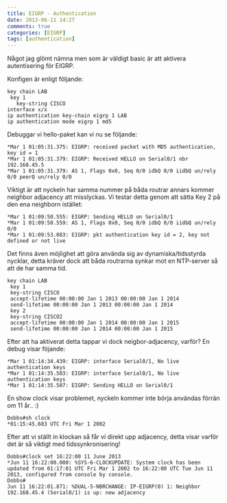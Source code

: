 ```yaml
---
title: EIGRP - Authentication
date: 2013-06-11 14:27
comments: true
categories: [EIGRP]
tags: [authentication]
---
```

Något jag glömt nämna men som är väldigt basic är att aktivera autentisering för EIGRP.

Konfigen är enligt följande:
```
key chain LAB
 key 1
   key-string CISCO
interface x/x
ip authentication key-chain eigrp 1 LAB
ip authentication mode eigrp 1 md5
```
Debuggar vi hello-paket kan vi nu se följande:
```
*Mar 1 01:05:31.375: EIGRP: received packet with MD5 authentication, key id = 1
*Mar 1 01:05:31.379: EIGRP: Received HELLO on Serial0/1 nbr 192.168.45.5
*Mar 1 01:05:31.379: AS 1, Flags 0x0, Seq 0/0 idbQ 0/0 iidbQ un/rely 0/0 peerQ un/rely 0/0
```
Viktigt är att nyckeln har samma nummer på båda routrar annars kommer neighbor adjacency att misslyckas. Vi testar detta genom att sätta Key 2 på den ena neighborn istället:
```
*Mar 1 01:09:50.555: EIGRP: Sending HELLO on Serial0/1
*Mar 1 01:09:50.559: AS 1, Flags 0x0, Seq 0/0 idbQ 0/0 iidbQ un/rely 0/0
*Mar 1 01:09:53.083: EIGRP: pkt authentication key id = 2, key not defined or not live
```
Det finns även möjlighet att göra använda sig av dynamiska/tidsstyrda nycklar, detta kräver dock att båda routrarna synkar mot en NTP-server så att de har samma tid.
```
key chain LAB
 key 1
 key-string CISCO
 accept-lifetime 00:00:00 Jan 1 2013 00:00:00 Jan 1 2014
 send-lifetime 00:00:00 Jan 1 2013 00:00:00 Jan 1 2014
 key 2
 key-string CISCO2
 accept-lifetime 00:00:00 Jan 1 2014 00:00:00 Jan 1 2015
 send-lifetime 00:00:00 Jan 1 2014 00:00:00 Jan 1 2015
```
Efter att ha aktiverat detta tappar vi dock neigbor-adjacency, varför? En debug visar föjande:
```
*Mar 1 01:14:34.439: EIGRP: interface Serial0/1, No live authentication keys
*Mar 1 01:14:35.503: EIGRP: interface Serial0/1, No live authentication keys
*Mar 1 01:14:35.507: EIGRP: Sending HELLO on Serial0/1
```
En show clock visar problemet, nyckeln kommer inte börja användas förrän om 11 år.. :)
```
Dobbs#sh clock
*01:15:45.683 UTC Fri Mar 1 2002
```
Efter att vi ställt in klockan så får vi direkt upp adjacency, detta visar varför det är så viktigt med tidssynkronisering!
```
Dobbs#clock set 16:22:00 11 June 2013 
*Jun 11 16:22:00.000: %SYS-6-CLOCKUPDATE: System clock has been updated from 01:17:01 UTC Fri Mar 1 2002 to 16:22:00 UTC Tue Jun 11 2013, configured from console by console.
Dobbs#
Jun 11 16:22:01.871: %DUAL-5-NBRCHANGE: IP-EIGRP(0) 1: Neighbor 192.168.45.4 (Serial0/1) is up: new adjacency
```
